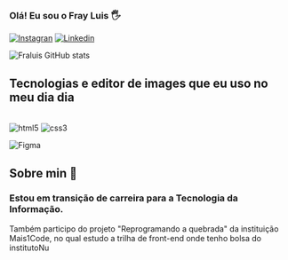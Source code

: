 ### Olá! Eu sou o Fray Luis 🖐️

[![Instagran](https://img.shields.io/badge/Instagram-E4405F?style=for-the-badge&logo=instagram&logoColor=white)](https://www.instagram.com/frayluis2931/)
[![Linkedin](https://img.shields.io/badge/LinkedIn-0077B5?style=for-the-badge&logo=linkedin&logoColor=white)](https://www.linkedin.com/in/fray-luis-03b7a621a/)

![Fraluis GitHub stats](https://github-readme-stats.vercel.app/api?username=frayluis&show_icons=true&theme=tokyonight)


## Tecnologias e editor de images que eu uso no meu dia dia 

<div style="display: inline_block"><br/>
  <img aling="center" alt="html5" src="https://img.shields.io/badge/HTML5-E34F26?style=for-the-badge&logo=html5&logoColor=white" />
  
  <img aling="center" alt="css3" src="https://img.shields.io/badge/CSS3-1572B6?style=for-the-badge&logo=css3&logoColor=white" />
   
  <img aling="center" alt="Figma" src="https://img.shields.io/badge/Figma-F24E1E?style=for-the-badge&logo=figma&logoColor=white" /><br>
  
  ## Sobre min 🤯
  ### Estou em transição de carreira para a Tecnologia da Informação.
Também participo do projeto "Reprogramando a quebrada" da instituição Mais1Code, no qual estudo a trilha de front-end  onde tenho bolsa do institutoNu 

</div>

<br><br>
